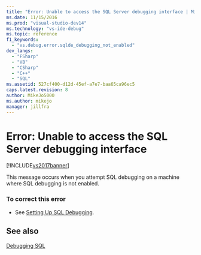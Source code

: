 ```yaml
---
title: "Error: Unable to access the SQL Server debugging interface | Microsoft Docs"
ms.date: 11/15/2016
ms.prod: "visual-studio-dev14"
ms.technology: "vs-ide-debug"
ms.topic: reference
f1_keywords: 
  - "vs.debug.error.sqlde_debugging_not_enabled"
dev_langs: 
  - "FSharp"
  - "VB"
  - "CSharp"
  - "C++"
  - "SQL"
ms.assetid: 527cf400-d12d-45ef-a7e7-baa65ca96ec5
caps.latest.revision: 8
author: MikeJo5000
ms.author: mikejo
manager: jillfra
---
```

# Error: Unable to access the SQL Server debugging interface
[!INCLUDE[vs2017banner](../includes/vs2017banner.md)]

This message occurs when you attempt SQL debugging on a machine where SQL debugging is not enabled.  
  
### To correct this error  
  
- See [Setting Up SQL Debugging](https://msdn.microsoft.com/3db09e68-edcc-42de-9c22-4e97cfd55ab3).  
  
## See also  
 [Debugging SQL](https://msdn.microsoft.com/f27c17e6-1d90-49f2-9fc0-d02e6a27f109)
